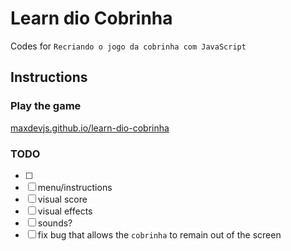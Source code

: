 # Learn dio Cobrinha

Codes for `Recriando o jogo da cobrinha com JavaScript`

## Instructions

### Play the game

[maxdevjs.github.io/learn-dio-cobrinha](https://maxdevjs.github.io/learn-dio-cobrinha/)

### TODO

- [ ]
- [ ] menu/instructions
- [ ] visual score
- [ ] visual effects
- [ ] sounds?
- [ ] fix bug that allows the `cobrinha` to remain out of the screen
